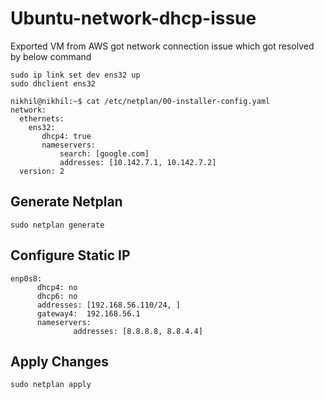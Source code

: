 # Ubuntu-network-dhcp-issue
Exported VM from AWS got network connection issue which got resolved by below command

```
sudo ip link set dev ens32 up
sudo dhclient ens32
```


```
nikhil@nikhil:~$ cat /etc/netplan/00-installer-config.yaml
network:
  ethernets:
    ens32:
       dhcp4: true
       nameservers:
           search: [google.com]
           addresses: [10.142.7.1, 10.142.7.2]
  version: 2
```

## Generate Netplan

`sudo netplan generate `

## Configure Static IP

```
enp0s8:				
      dhcp4: no
      dhcp6: no
      addresses: [192.168.56.110/24, ]
      gateway4:  192.168.56.1
      nameservers:
              addresses: [8.8.8.8, 8.8.4.4]
 ```
 
 ## Apply Changes
 
 `sudo netplan apply`
